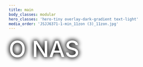 ```yaml
---
title: main
body_classes: modular
hero_classes: 'hero-tiny overlay-dark-gradient text-light'
media_order: 'JSJJ6371-1-min_11zon (3)_11zon.jpg'
---
```


<div class="galleryhero p-centered">
O NAS
</div>
<style>
.galleryhero{
    text-shadow: 0 0 15px #000, 0 0 15px #000;
    color: #fff;
    font-size: 72px;
    font-weight: 500;
}
    </style>